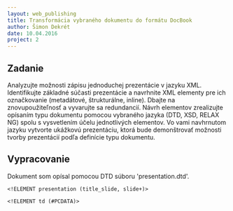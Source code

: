 ```yaml
---
layout: web_publishing
title: Transformácia vybraného dokumentu do formátu DocBook
author: Šimon Dekrét
date: 10.04.2016
project: 2
---
```


## Zadanie

Analyzujte možnosti zápisu jednoduchej prezentácie v jazyku XML. Identifikujte základné súčasti prezentácie a navrhnite XML elementy pre ich označkovanie (metadátové, štrukturálne, inline). Dbajte na znovupoužiteľnosť a vyvarujte sa redundancií. Návrh elementov zrealizujte opísaním typu dokumentu pomocou vybraného jazyka (DTD, XSD, RELAX NG) spolu s vysvetlením účelu jednotlivých elementov. Vo vami navhrnutom jazyku vytvorte ukážkovú prezentáciu, ktorá bude demonštrovať možnosti tvorby prezentácií podľa definície typu dokumentu.

## Vypracovanie

Dokument som opísal pomocou DTD súboru 'presentation.dtd'. 

    <!ELEMENT presentation (title_slide, slide+)> 
<!ELEMENT title_slide (topic, presented_by, date)>
<!ELEMENT slide (title, (content|cols))>
<!ELEMENT topic (#PCDATA)>
<!ELEMENT presented_by (#PCDATA)>
<!ELEMENT date (#PCDATA)>
<!ELEMENT title (#PCDATA)>
<!ELEMENT content (ul|text|cols|table)>
<!ELEMENT cols (col1, col2)>
<!ELEMENT ul (li+)>
<!ELEMENT text (#PCDATA)> 
<!ELEMENT col1 (ul|text|image)> 
<!ELEMENT col2 (ul|text|image)>
<!ELEMENT li (#PCDATA)>
<!ELEMENT image (#PCDATA)>
<!ELEMENT table (tr+)>
<!ELEMENT tr (th|td)+>
<!ELEMENT th (#PCDATA)>
    <!ELEMENT td (#PCDATA)>
